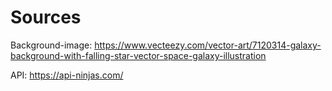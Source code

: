 # Sources 

Background-image: https://www.vecteezy.com/vector-art/7120314-galaxy-background-with-falling-star-vector-space-galaxy-illustration

API: https://api-ninjas.com/
